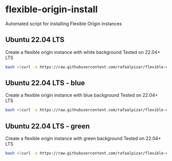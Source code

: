 # flexible-origin-install
Automated script for installing Flexible Origin instances

## Ubuntu 22.04 LTS
Create a flexible origin instance with white background
Tested on 22.04+ LTS

```bash
bash <(curl -s https://raw.githubusercontent.com/rafaalpizar/flexible-origin-install/master/install_ubuntu.sh)
```

## Ubuntu 22.04 LTS - blue
Create a flexible origin instance with blue background
Tested on 22.04+ LTS

```bash
bash <(curl -s https://raw.githubusercontent.com/rafaalpizar/flexible-origin-install/master/install_blue_ubuntu.sh)
```

## Ubuntu 22.04 LTS - green
Create a flexible origin instance with green background
Tested on 22.04+ LTS

```bash
bash <(curl -s https://raw.githubusercontent.com/rafaalpizar/flexible-origin-install/master/install_green_ubuntu.sh)
```
